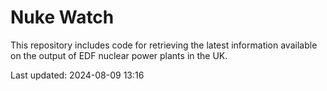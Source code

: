 # Nuke Watch

This repository includes code for retrieving the latest information available on the output of EDF nuclear power plants in the UK.

Last updated: 2024-08-09 13:16